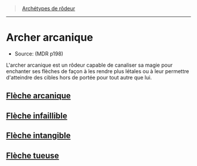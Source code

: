 ﻿---
!SubClassItem
Name: Archer arcanique
Source: (MDR p198)
Id: ranger_arcane_hd.md#archer-arcanique
RootId: ranger_arcane_hd.md
ParentLink: ranger_hd.md#archétypes-de-rôdeurs
ParentName: Archétypes de rôdeur
NameLevel: 1
Attributes:
  ParentNameLink: '[Archétypes de rôdeur](ranger_hd.md#archétypes-de-rôdeurs)'
  Markdown: >+
    >  <!--ParentNameLink-->[Archétypes de rôdeur](ranger_hd.md#archétypes-de-rôdeurs)<!--/ParentNameLink-->


    ---



    # <!--Name-->Archer arcanique<!--/Name-->


    - Source: <!--Source-->(MDR p198)<!--/Source-->


    L'archer arcanique est un rôdeur capable de canaliser sa magie pour enchanter ses flèches de façon à les rendre plus létales ou à leur permettre d'atteindre des cibles hors de portée pour tout autre que lui.

  Name: Archer arcanique
  Source: (MDR p198)
AttributesDictionary: >+
  ParentNameLink: '[Archétypes de rôdeur](ranger_hd.md#archétypes-de-rôdeurs)'

  Markdown: >+

    >  <!--ParentNameLink-->[Archétypes de rôdeur](ranger_hd.md#archétypes-de-rôdeurs)<!--/ParentNameLink-->





    ---







    # <!--Name-->Archer arcanique<!--/Name-->





    - Source: <!--Source-->(MDR p198)<!--/Source-->





    L'archer arcanique est un rôdeur capable de canaliser sa magie pour enchanter ses flèches de façon à les rendre plus létales ou à leur permettre d'atteindre des cibles hors de portée pour tout autre que lui.



  Name: Archer arcanique

  Source: (MDR p198)

---
>  [Archétypes de rôdeur](ranger_hd.md#archétypes-de-rôdeurs)

---


# Archer arcanique

- Source: (MDR p198)

L'archer arcanique est un rôdeur capable de canaliser sa magie pour enchanter ses flèches de façon à les rendre plus létales ou à leur permettre d'atteindre des cibles hors de portée pour tout autre que lui.



## [Flèche arcanique](hd_ranger_arcane_fleche_arcanique.md)



## [Flèche infaillible](hd_ranger_arcane_fleche_infaillible.md)



## [Flèche intangible](hd_ranger_arcane_fleche_intangible.md)



## [Flèche tueuse](hd_ranger_arcane_fleche_tueuse.md)

